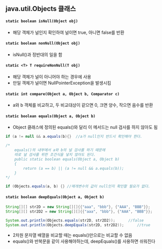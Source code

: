 ## java.util.Objects 클래스

#### ```static boolean isNull(Object obj)```
* 해당 객체가 널인지 확인하여 널이면 true, 아니면 false를 반환

#### ```static boolean nonNull(Object obj)```
* isNull()과 정반대의 일을 함

#### ```static <T> T requireNonNull(T obj)```
* 해당 객체가 널이 아니어야 하는 경우에 사용
* 만일 객체가 널이면 NullPointerException을 발생시킴

#### ```static int compare(Object a, Object b, Comparator c)```
* a와 b 객체를 비교하고, 두 비교대상이 같으면 0, 크면 양수, 작으면 음수를 반환

#### ```static boolean equals(Object a, Object b)```
* Object 클래스에 정의된 equals()와 달리 이 메서드는 null 검사를 하지 않아도 됨

```java
if (a != null && a.equals(b){} 	//a가 null인지 반드시 확인해야 한다.

/*
	equals()의 내부에서 a와 b의 널 검사를 하기 때문에
    따로 널 검사를 위한 조건식을 넣지 않아도 된다.
    public static boolean equals(Object a, Object b)
    {
    	return (a == b) || (a != null && a.equals(b));
    }
*/

if (Objects.equals(a, b) {}	//매개변수의 값이 null인지 확인할 필요가 없다.
```

#### ```static boolean deepEquals(Object a, Object b)```

```java
String[][] str2D = new String[][]{{"aaa", "bbb"}, {"AAA", "BBB"}};
String[][] str2D2 = new String[][]{{"aaa", "bbb"}, {"AAA", "BBB"}};

System.out.println(Objects.equals(str2D, str2D2));		//false
System.out.println(Objects.deepEquals(str2D, str2D2));		//true
```

* 2차원 문자열 배열을 비교할 때는 equals()만으로는 비교할 수 없음
* equals()와 반복문을 같이 사용해야하는데, deepEquals()를 사용하면 쉬워진다
